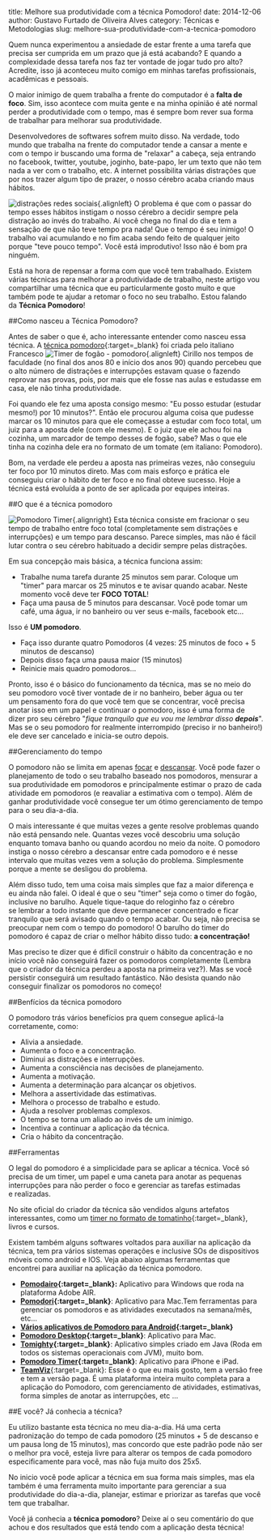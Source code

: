 title: Melhore sua produtividade com a técnica Pomodoro!
date: 2014-12-06
author: Gustavo Furtado de Oliveira Alves
category: Técnicas e Metodologias
slug: melhore-sua-produtividade-com-a-tecnica-pomodoro

Quem nunca experimentou a ansiedade de estar frente a uma tarefa que
precisa ser cumprida em um prazo que já está acabando? E quando a
complexidade dessa tarefa nos faz ter vontade de jogar tudo pro alto?
Acredite, isso já aconteceu muito comigo em minhas tarefas
profissionais, acadêmicas e pessoais.

O maior inimigo de quem trabalha a frente do computador é a **falta de
foco**. Sim, isso acontece com muita gente e na minha opinião é até
normal perder a produtividade com o tempo, mas é sempre bom rever sua
forma de trabalhar para melhorar sua produtividade.

Desenvolvedores de softwares sofrem muito disso. Na verdade, todo mundo
que trabalha na frente do computador tende a cansar a mente e com o
tempo ir buscando uma forma de "relaxar" a cabeça, seja entrando no
facebook, twitter, youtube, joginho, bate-papo, ler um texto que não tem
nada a ver com o trabalho, etc. A internet possibilita várias distrações
que por nos trazer algum tipo de prazer, o nosso cérebro acaba criando
maus hábitos.

![distrações redes
sociais](/images/melhore-sua-produtividade-com-a-tecnica-pomodoro/redes-sociais-300x210.jpg){.alignleft}
O problema é que
com o passar do tempo esses hábitos instigam o nosso cérebro a decidir
sempre pela distração ao invés do trabalho. Aí você chega no final do
dia e tem a sensação de que não teve tempo pra nada! Que o tempo é seu
inimigo! O trabalho vai acumulando e no fim acaba sendo feito de
qualquer jeito porque "teve pouco tempo". Você está improdutivo! Isso
não é bom pra ninguém.

Está na hora de repensar a forma com que você tem trabalhado. Existem
várias técnicas para melhorar a produtividade de trabalho, neste
artigo vou compartilhar uma técnica que eu particularmente gosto muito
e que também pode te ajudar a retomar o foco no seu trabalho. Estou
falando da **Técnica Pomodoro**!

##Como nasceu a Técnica Pomodoro?

Antes de saber o que é, acho interessante entender como nasceu essa
técnica. A [técnica
pomodoro](http://pomodorotechnique.com/ "The Pomodoro Technique"){:target=\_blank} foi
criada pelo italiano Francesco
![Timer de fogão -
pomodoro](/images/melhore-sua-produtividade-com-a-tecnica-pomodoro/relogio-fogao-225x300.jpg){.alignleft}
Cirillo nos tempos
de faculdade (no final dos anos 80 e início dos anos 90) quando percebeu
que o alto número de distrações e interrupções estavam quase o fazendo
reprovar nas provas, pois, por mais que ele fosse nas aulas e estudasse
em casa, ele não tinha produtividade.

Foi quando ele fez uma aposta consigo mesmo: "Eu posso estudar (estudar
mesmo!) por 10 minutos?". Então ele procurou alguma coisa que pudesse
marcar os 10 minutos para que ele começasse a estudar com foco total, um
juiz para a aposta dele (com ele mesmo). E o juiz que ele achou foi na
cozinha, um marcador de tempo desses de fogão, sabe? Mas o que ele tinha
na cozinha dele era no formato de um tomate (em italiano: Pomodoro).

Bom, na verdade ele perdeu a aposta nas primeiras vezes, não conseguiu
ter foco por 10 minutos direto. Mas com mais esforço e prática ele
conseguiu criar o hábito de ter foco e no final obteve sucesso. Hoje a
técnica está evoluída a ponto de ser aplicada por equipes inteiras.

##O que é a técnica pomodoro

![Pomodoro
Timer](/images/melhore-sua-produtividade-com-a-tecnica-pomodoro/Pomodoro-Technique-Timer-300x300.jpg){.alignright}
Esta técnica consiste em fracionar o seu tempo de trabalho entre foco total
(completamente sem distrações e interrupções) e um tempo para descanso.
Parece simples, mas não é fácil lutar contra o seu cérebro habituado a
decidir sempre pelas distrações.

Em sua concepção mais básica, a técnica funciona assim:

-   Trabalhe numa tarefa durante 25 minutos sem parar. Coloque um
    "timer" para marcar os 25 minutos e te avisar quando acabar. Neste
    momento você deve ter **FOCO TOTAL**!
-   Faça uma pausa de 5 minutos para descansar. Você pode tomar um café,
    uma água, ir no banheiro ou ver seus e-mails, facebook etc...

Isso é **UM pomodoro**.

-   Faça isso durante quatro Pomodoros (4 vezes: 25 minutos de foco + 5
    minutos de descanso)
-   Depois disso faça uma pausa maior (15 minutos)
-   Reinicie mais quadro pomodoros...

Pronto, isso é o básico do funcionamento da técnica, mas se no meio do
seu pomodoro você tiver vontade de ir no banheiro, beber água ou ter
um pensamento fora do que você tem que se concentrar, você precisa
anotar isso em um papel e continuar o pomodoro, isso é uma forma de
dizer pro seu cérebro "*fique tranquilo que eu vou me lembrar disso
**depois***". Mas se o seu pomodoro for realmente interrompido (preciso
ir no banheiro!) ele deve ser cancelado e inicia-se outro depois.

##Gerenciamento do tempo

O pomodoro não se limita em apenas <span
style="text-decoration: underline;">focar</span> e <span
style="text-decoration: underline;">descansar</span>. Você pode fazer o
planejamento de todo o seu trabalho baseado nos pomodoros, mensurar a
sua produtividade em pomodoros e principalmente estimar o prazo de cada
atividade em pomodoros (e reavaliar a estimativa com o tempo). Além de
ganhar produtividade você consegue ter um ótimo gerenciamento de tempo
para o seu dia-a-dia.

O mais interessante é que muitas vezes a gente resolve problemas quando
não está pensando nele. Quantas vezes você descobriu uma solução
enquanto tomava banho ou quando acordou no meio da noite. O pomodoro
instiga o nosso cérebro a descansar entre cada pomodoro e é nesse
intervalo que muitas vezes vem a solução do problema. Simplesmente
porque a mente se desligou do problema.

Além disso tudo, tem uma coisa mais simples que faz a maior diferença e
eu ainda não falei. O ideal é que o seu "timer" seja como o timer do
fogão, inclusive no barulho. Aquele tique-taque do reloginho faz o
cérebro se lembrar a todo instante que deve permanecer concentrado e
ficar tranquilo que será avisado quando o tempo acabar. Ou seja, não
precisa se preocupar nem com o tempo do pomodoro! O barulho do timer do
pomodoro é capaz de criar o melhor hábito disso tudo: **a
concentração!**

Mas preciso te dizer que é difícil construir o hábito da concentração e
no início você não conseguirá fazer os pomodoros completamente (Lembra
que o criador da técnica perdeu a aposta na primeira vez?). Mas se você
persistir conseguirá um resultado fantástico. Não desista quando não
conseguir finalizar os pomodoros no começo!

##Benfícios da técnica pomodoro

O pomodoro trás vários benefícios pra quem consegue aplicá-la
corretamente, como:

-   Alivia a ansiedade.
-   Aumenta o foco e a concentração.
-   Diminui as distrações e interrupções.
-   Aumenta a consciência nas decisões de planejamento.
-   Aumenta a motivação.
-   Aumenta a determinação para alcançar os objetivos.
-   Melhora a assertividade das estimativas.
-   Melhora o processo de trabalho e estudo.
-   Ajuda a resolver problemas complexos.
-   O tempo se torna um aliado ao invés de um inimigo.
-   Incentiva a continuar a aplicação da técnica.
-   Cria o hábito da concentração.

##Ferramentas

O legal do pomodoro é a simplicidade para se aplicar a técnica. Você só
precisa de um timer, um papel e uma caneta para anotar as pequenas
interrupções para não perder o foco e gerenciar as tarefas estimadas
e realizadas.

No site oficial do criador da técnica são vendidos alguns artefatos
interessantes, como um [timer no formato de
tomatinho](http://pomodorotechnique.com/timer/ "Timer pomodoro"){:target=\_blank}, livros
e cursos.

Existem também alguns softwares voltados para auxiliar na aplicação da
técnica, tem pra vários sistemas operações e inclusive SOs de
dispositivos móveis como android e IOS. Veja abaixo algumas ferramentas
que encontrei para auxiliar na aplicação da técnica pomodoro.

-   **[Pomodairo](https://code.google.com/p/pomodairo/ "Pomodairo"){:target=\_blank}:**
    Aplicativo para Windows que roda na plataforma Adobe AIR.
-   **[Pomodori](http://reborg.github.io/pomodori/ "Pomodori"){:target=\_blank}**:
    Aplicativo para Mac.Tem ferramentas para gerenciar os pomodoros e as
    atividades executados na semana/mês, etc...
-   **[Vários aplicativos de Pomodoro para
    Android](https://play.google.com/store/search?q=pomodoro&c=apps "Aplicativos Android para Pomodoro"){:target=\_blank}**
-   **[Pomodoro
    Desktop](http://www.brothersoft.com/pomodoro-desktop-248517.html "Pomodoro Desktop"){:target=\_blank}**:
    Aplicativo para Mac.
-   **[Tomighty](http://www.tomighty.org/ "Tomighty"){:target=\_blank}**: Aplicativo
    simples criado em Java (Roda em todos os sistemas operacionais com
    JVM), muito bom.
-   **[Pomodoro
    Timer](http://itunes.apple.com/WebObjects/MZStore.woa/wa/viewSoftware?id=325610693&mt=8&ign-mpt=uo%3D2 "Pomodoro Timer"){:target=\_blank}**:
    Aplicativo para iPhone e iPad.
-   [**TeamViz**](http://www.teamviz.com/ "TeamViz"){:target=\_blank}: Esse é o que eu
    mais gosto, tem a versão free e tem a versão paga. É uma plataforma
    inteira muito completa para a aplicação do Pomodoro, com
    gerenciamento de atividades, estimativas, forma simples de anotar as
    interrupções, etc ...

##E você? Já conhecia a técnica?

Eu utilizo bastante esta técnica no meu dia-a-dia. Há uma certa
padronização do tempo de cada pomodoro (25 minutos + 5 de descanso e um
pausa long de 15 minutos), mas concordo que este padrão pode não ser o
melhor pra você, esteja livre para alterar os tempos de cada pomodoro
especificamente para você, mas não fuja muito dos 25x5.

No inicio você pode aplicar a técnica em sua forma mais simples, mas ela
também é uma ferramenta muito importante para gerenciar a sua
produtividade do dia-a-dia, planejar, estimar e priorizar as tarefas que
você tem que trabalhar.

Você já conhecia a **técnica pomodoro**? Deixe aí o seu comentário do
que achou e dos resultados que está tendo com a aplicação desta técnica!
